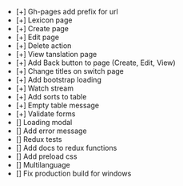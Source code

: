 - [+] Gh-pages add prefix for url
- [+] Lexicon page
- [+] Create page
- [+] Edit page
- [+] Delete action
- [+] View tanslation page
- [+] Add Back button to page (Create, Edit, View)
- [+] Change titles on switch page
- [+] Add bootstrap loading
- [+] Watch stream
- [+] Add sorts to table
- [+] Empty table message
- [+] Validate forms
- [] Loading modal
- [] Add error message
- [] Redux tests
- [] Add docs to redux functions
- [] Add preload css
- [] Multilanguage
- [] Fix production build for windows
